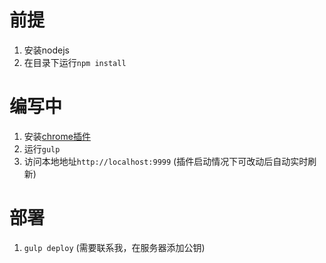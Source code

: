 # 前提

1. 安装nodejs
2. 在目录下运行`npm install`

# 编写中
1. 安装[chrome插件](https://chrome.google.com/webstore/detail/livereload/jnihajbhpnppcggbcgedagnkighmdlei)
2. 运行`gulp`
3. 访问本地地址`http://localhost:9999` (插件启动情况下可改动后自动实时刷新)

# 部署

1. `gulp deploy` (需要联系我，在服务器添加公钥)


